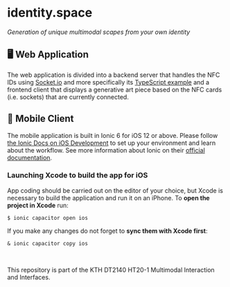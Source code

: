 # identity.**space**
*Generation of unique multimodal scapes from your own identity*

## 🖥 Web Application
The web application is divided into a backend server that handles the NFC IDs using [Socket.io](https://socket.io/docs/v3/) and more specifically its [TypeScript example](https://github.com/socketio/socket.io/tree/master/examples/typescript) and a frontend client that displays a generative art piece based on the NFC cards (i.e. sockets) that are currently connected.

## 📱 Mobile Client
The mobile application is built in Ionic 6 for iOS 12 or above. Please follow [the Ionic Docs on iOS Development](https://ionicframework.com/docs/developing/ios) to set up your environment and learn about the workflow. See more information about Ionic on their [official documentation](https://ionicframework.com/docs).
### Launching Xcode to build the app for iOS
App coding should be carried out on the editor of your choice, but Xcode is necessary to build the application and run it on an iPhone. To **open the project in Xcode** run: 
```
$ ionic capacitor open ios
```
If you make any changes do not forget to **sync them with Xcode first**:
```
& ionic capacitor copy ios
```

<br>

This repository is part of the KTH DT2140 HT20-1 Multimodal Interaction and Interfaces.

